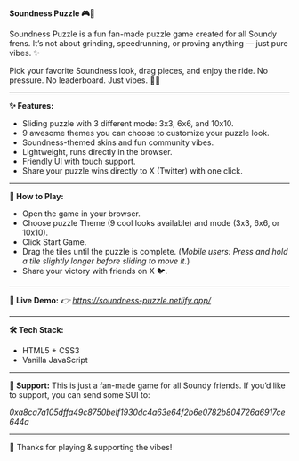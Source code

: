 **Soundness Puzzle 🎮🐬**

Soundness Puzzle is a fun fan-made puzzle game created for all Soundy frens.
It’s not about grinding, speedrunning, or proving anything — just pure vibes. ✨

Pick your favorite Soundness look, drag pieces, and enjoy the ride.
No pressure. No leaderboard. Just vibes. 🌊🐬

------

**✨ Features:**
- Sliding puzzle with 3 different mode: 3x3, 6x6, and 10x10.
- 9 awesome themes you can choose to customize your puzzle look.
- Soundness-themed skins and fun community vibes.
- Lightweight, runs directly in the browser.
- Friendly UI with touch support.
- Share your puzzle wins directly to X (Twitter) with one click.

------

**🚀 How to Play:**
- Open the game in your browser.
- Choose puzzle Theme (9 cool looks available) and mode (3x3, 6x6, or 10x10).
- Click Start Game.
- Drag the tiles until the puzzle is complete.
(*Mobile users: Press and hold a tile slightly longer before sliding to move it.*)
- Share your victory with friends on X 🐦.

------

**🔗 Live Demo:**
*👉 https://soundness-puzzle.netlify.app/*

------

**🛠️ Tech Stack:**
- HTML5 + CSS3
- Vanilla JavaScript

------

**💖 Support:**
This is just a fan-made game for all Soundy friends.
If you’d like to support, you can send some SUI to:

*0xa8ca7a105dffa49c8750belf1930dc4a63e64f2b6e0782b804726a6917ce644a*

------

🐬 Thanks for playing & supporting the vibes!
